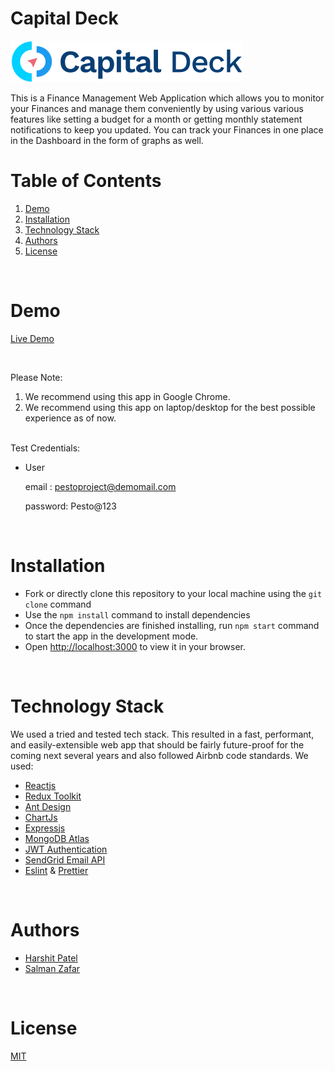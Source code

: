 # Capital Deck

![CapitalDeck Logo](./src/assets/capital-deck-logo-d.svg)

This is a Finance Management Web Application which allows you to monitor your Finances and manage them conveniently by using various various features like setting a budget for a month or getting monthly statement notifications to keep you updated. You can track your Finances in one place in the Dashboard in the form of graphs as well.

# Table of Contents

1. [Demo](#demo)
2. [Installation](#installation)
3. [Technology Stack](#technology-stack)
4. [Authors](#authors)
5. [License](#license)
<br/>

# Demo

[Live Demo](https://capitaldeck.netlify.app/)

<br/>

Please Note:

1. We recommend using this app in Google Chrome.
2. We recommend using this app on laptop/desktop for the best possible experience as of now.

<br/>
Test Credentials:

- User   

    email : pestoproject@demomail.com

    password: Pesto@123
   

<br/>

# Installation

- Fork or directly clone this repository to your local machine using the `git clone` command
- Use the `npm install` command to install dependencies
- Once the dependencies are finished installing, run `npm start` command to start the app in the development mode.
- Open [http://localhost:3000](http://localhost:3000) to view it in your browser.

<br/>

# Technology Stack
We used a tried and tested tech stack. This resulted in a fast, performant, and easily-extensible web app that should be fairly future-proof for the coming next several years and also followed Airbnb code standards. We used:
- [Reactjs](https://reactjs.org/)
- [Redux Toolkit](https://redux-toolkit.js.org/)
- [Ant Design](https://ant.design/)
- [ChartJs](https://react-chartjs-2.js.org/)
- [Expressjs](https://expressjs.com/)
- [MongoDB Atlas](https://www.mongodb.com/docs/atlas/)
- [JWT Authentication](https://jwt.io/)
- [SendGrid Email API](https://docs.sendgrid.com/)
- [Eslint](https://eslint.org/) & [Prettier](https://prettier.io/)


<br/>

# Authors

- [Harshit Patel](https://github.com/HarshitPatel95)
- [Salman Zafar](https://github.com/Salmanz18)

<br/>

# License

[MIT](https://opensource.org/licenses/MIT)
